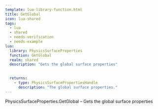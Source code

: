```yaml
---
template: lua-library-function.html
title: GetGlobal
icon: lua-shared
tags:
  - lua
  - shared
  - needs-verification
  - needs-example
lua:
  library: PhysicsSurfaceProperties
  function: GetGlobal
  realm: shared
  description: "Gets the global surface properties"
  
  
  returns:
    - type: PhysicsSurfacePropertiesHandle
      description: "The global surface properties."
---
```


<div class="lua__search__keywords">
PhysicsSurfaceProperties.GetGlobal &#x2013; Gets the global surface properties
</div>
